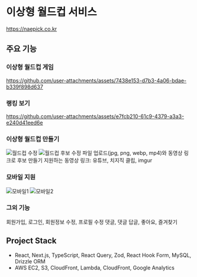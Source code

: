 # 이상형 월드컵 서비스

<https://naepick.co.kr>

## 주요 기능

### 이상형 월드컵 게임

https://github.com/user-attachments/assets/7438e153-d7b3-4a06-bdae-b339f898d637

### 랭킹 보기

https://github.com/user-attachments/assets/e7fcb210-61c9-4379-a3a3-e240d41eed6e

### 이상형 월드컵 만들기

![월드컵 수정](https://github.com/user-attachments/assets/6ddc4c2f-4e36-4974-bff6-820f860b96d7)
![월드컵 후보 수정](https://github.com/user-attachments/assets/27bfd0c1-c02c-475b-b930-774420ba9955)
파일 업로드(jpg, png, webp, mp4)와 동영상 링크로 후보 만들기
지원하는 동영상 링크: 유튜브, 치지직 클립, imgur

### 모바일 지원

![모바일1](https://github.com/user-attachments/assets/860ac4de-6dfa-4c8f-8ae6-6cf1f9b0c98c) ![모바일2](https://github.com/user-attachments/assets/f8e5f280-b98a-4b24-929e-ce827a3b0c6b)

### 그외 기능

회원가입, 로그인, 회원정보 수정, 프로필 수정
댓글, 댓글 답글, 좋아요, 즐겨찾기

## Project Stack

- React, Next.js, TypeScript, React Query, Zod, React Hook Form, MySQL, Drizzle ORM
- AWS EC2, S3, CloudFront, Lambda, CloudFront, Google Analytics
